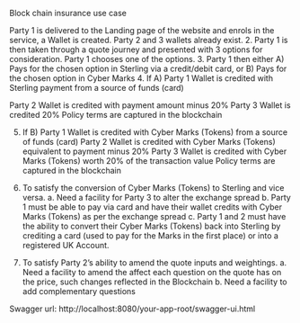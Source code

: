 Block chain insurance use case

Party 1 is delivered to the Landing page of the website and enrols in the service, a
Wallet is created. Party 2 and 3 wallets already exist.
2. Party 1 is then taken through a quote journey and presented with 3 options for
consideration. Party 1 chooses one of the options.
3. Party 1 then either A) Pays for the chosen option in Sterling via a credit/debit card, or B)
Pays for the chosen option in Cyber Marks
4. If A) Party 1 Wallet is credited with Sterling payment from a source of funds (card)

Party 2 Wallet is credited with payment amount minus 20%
Party 3 Wallet is credited 20%
Policy terms are captured in the blockchain

5. If B) Party 1 Wallet is credited with Cyber Marks (Tokens) from a source of funds
(card)
Party 2 Wallet is credited with Cyber Marks (Tokens) equivalent to payment
minus 20%
Party 3 Wallet is credited with Cyber Marks (Tokens) worth 20% of the
transaction value
Policy terms are captured in the blockchain

6. To satisfy the conversion of Cyber Marks (Tokens) to Sterling and vice versa.
a. Need a facility for Party 3 to alter the exchange spread
b. Party 1 must be able to pay via card and have their wallet credits with Cyber
Marks (Tokens) as per the exchange spread
c. Party 1 and 2 must have the ability to convert their Cyber Marks (Tokens) back
into Sterling by crediting a card (used to pay for the Marks in the first place) or
into a registered UK Account.

7. To satisfy Party 2’s ability to amend the quote inputs and weightings.
a. Need a facility to amend the affect each question on the quote has on the price,
such changes reflected in the Blockchain
b. Need a facility to add complementary questions

Swagger url: http://localhost:8080/your-app-root/swagger-ui.html